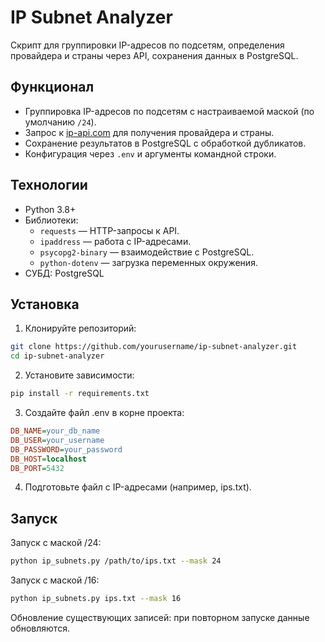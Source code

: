 # IP Subnet Analyzer  

Скрипт для группировки IP-адресов по подсетям, определения провайдера и страны через API, сохранения данных в PostgreSQL.  

## Функционал  
- Группировка IP-адресов по подсетям с настраиваемой маской (по умолчанию `/24`).  
- Запрос к [ip-api.com](https://ip-api.com) для получения провайдера и страны.  
- Сохранение результатов в PostgreSQL с обработкой дубликатов.  
- Конфигурация через `.env` и аргументы командной строки.  

## Технологии  
- Python 3.8+  
- Библиотеки:  
  - `requests` — HTTP-запросы к API.  
  - `ipaddress` — работа с IP-адресами.  
  - `psycopg2-binary` — взаимодействие с PostgreSQL.  
  - `python-dotenv` — загрузка переменных окружения.  
- СУБД: PostgreSQL  

## Установка  
1. Клонируйте репозиторий:  
```bash  
git clone https://github.com/yourusername/ip-subnet-analyzer.git  
cd ip-subnet-analyzer
```
2. Установите зависимости:

```bash  
pip install -r requirements.txt
```
3. Создайте файл .env в корне проекта:

```ini
DB_NAME=your_db_name  
DB_USER=your_username  
DB_PASSWORD=your_password  
DB_HOST=localhost  
DB_PORT=5432  
```

4. Подготовьте файл с IP-адресами (например, ips.txt).


## Запуск

Запуск с маской /24:

```bash
python ip_subnets.py /path/to/ips.txt --mask 24
```

Запуск с маской /16:

```bash
python ip_subnets.py ips.txt --mask 16  
```

Обновление существующих записей: при повторном запуске данные обновляются.
